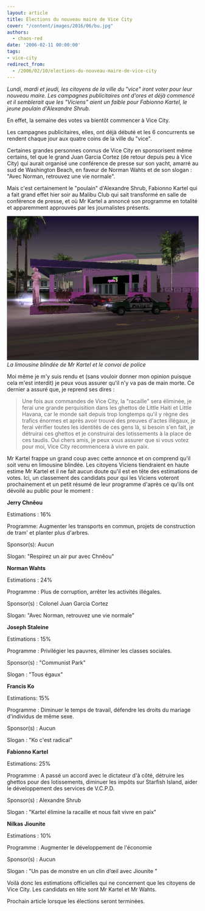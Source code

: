 ```yaml
---
layout: article
title: Élections du nouveau maire de Vice City
cover: "/content/images/2016/06/bu.jpg"
authors:
  - chaos-red
date: '2006-02-11 00:00:00'
tags:
- vice-city
redirect_from:
  - /2006/02/10/elections-du-nouveau-maire-de-vice-city
---
```


_Lundi, mardi et jeudi, les citoyens de la ville du "vice" iront voter pour leur nouveau maire. Les campagnes publicitaires ont d'ores et déjà commencé et il semblerait que les "Viciens" aient un faible pour Fabionno Kartel, le jeune poulain d'Alexandre Shrub._

En effet, la semaine des votes va bientôt commencer à Vice City.

Les campagnes publicitaires, elles, ont déjà débuté et les 6 concurrents se rendent chaque jour aux quatre coins de la ville du "vice".

Certaines grandes personnes connus de Vice City en sponsorisent même certains, tel que le grand Juan Garcia Cortez (de retour depuis peu à Vice City) qui aurait organisé une conférence de presse sur son yacht, amarré au sud de Washington Beach, en faveur de Norman Wahts et de son slogan : "Avec Norman, retrouvez une vie normale".

Mais c'est certainement le "poulain" d'Alexandre Shrub, Fabionno Kartel qui a fait grand effet hier soir au Malibu Club qui sait transformé en salle de conférence de presse, et où Mr Kartel a annoncé son programme en totalité et apparemment approuvés par les journalistes présents.

![La limousine blindée de Mr Kartel et le convoi de police](/content/images/2005/01/mali.jpg)
_La limousine blindée de Mr Kartel et le convoi de police_

Moi même je m'y suis rendu et (sans vouloir donner mon opinion puisque cela m'est interdit) je peux vous assurer qu'il n'y va pas de main morte. Ce dernier a assuré que, je reprend ses dires :

> Une fois aux commandes de Vice City, la "racaille" sera éliminée, je ferai une grande perquisition dans les ghettos de Little Haiti et Little Havana, car le monde sait depuis trop longtemps qu'il y règne des trafics énormes et après avoir trouvé des preuves d'actes illégaux, je ferai vérifier toutes les identités de ces gens là, si besoin s'en fait, je détruirai ces ghettos et je construirai des lotissements à la place de ces taudis. Oui chers amis, je peux vous assurer que si vous votez pour moi, Vice City recommencera à vivre en paix.

Mr Kartel frappe un grand coup avec cette annonce et on comprend qu'il soit venu en limousine blindée. Les citoyens Viciens tiendraient en haute estime Mr Kartel et il ne fait aucun doute qu'il est en tête des estimations de votes. Ici, un classement des candidats pour qui les Viciens voteront prochainement et un petit résumé de leur programme d'après ce qu'ils ont dévoilé au public pour le moment :

**Jerry Chnêou**

Estimations : 16%

Programme: Augmenter les transports en commun, projets de construction de tram' et planter plus d'arbres.

Sponsor(s): Aucun

Slogan: "Respirez un air pur avec Chnêou"

**Norman Wahts**

Estimations : 24%

Programme : Plus de corruption, arrêter les activités illégales.

Sponsor(s) : Colonel Juan Garcia Cortez

Slogan: "Avec Norman, retrouvez une vie normale"

**Joseph Staleine**

Estimations : 15%

Programme : Privilégier les pauvres, éliminer les classes sociales.

Sponsor(s) : "Communist Park"

Slogan : "Tous égaux"

**Francis Ko**

Estimations: 15%

Programme : Diminuer le temps de travail, défendre les droits du mariage d'individus de même sexe.

Sponsor(s) : Aucun

Slogan : "Ko c'est radical"

**Fabionno Kartel**

Estimations: 25%

Programme : A passé un accord avec le dictateur d'à côté, détruire les ghettos pour des lotissements, diminuer les impôts sur Starfish Island, aider le développement des services de V.C.P.D.

Sponsor(s) : Alexandre Shrub

Slogan : "Kartel élimine la racaille et nous fait vivre en paix"

**Nilkas Jiounite**

Estimations : 10%

Programme : Augmenter le développement de l'économie

Sponsor(s) : Aucun

Slogan : "Un pas de monstre en un clin d’œil avec Jiounite "

Voilà donc les estimations officielles qui ne concernent que les citoyens de Vice City. Les candidats en tête sont Mr Kartel et Mr Wahts.

Prochain article lorsque les élections seront terminées.